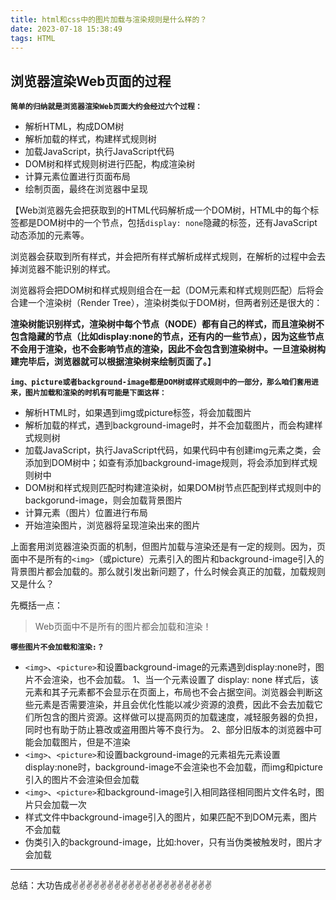 ```yaml
---
title: html和css中的图片加载与渲染规则是什么样的？
date: 2023-07-18 15:38:49
tags: HTML
---
```



<meta name="referrer" content="no-referrer"/>

## 浏览器渲染Web页面的过程


**`简单的归纳就是浏览器渲染Web页面大约会经过六个过程：`**

* 解析HTML，构成DOM树
* 解析加载的样式，构建样式规则树
* 加载JavaScript，执行JavaScript代码
* DOM树和样式规则树进行匹配，构成渲染树
* 计算元素位置进行页面布局
* 绘制页面，最终在浏览器中呈现

【Web浏览器先会把获取到的HTML代码解析成一个DOM树，HTML中的每个标签都是DOM树中的一个节点，包括`display: none`隐藏的标签，还有JavaScript动态添加的元素等。

浏览器会获取到所有样式，并会把所有样式解析成样式规则，在解析的过程中会去掉浏览器不能识别的样式。

浏览器将会把DOM树和样式规则组合在一起（DOM元素和样式规则匹配）后将会合建一个渲染树（Render Tree），渲染树类似于DOM树，但两者别还是很大的：

**渲染树能识别样式，渲染树中每个节点（NODE）都有自己的样式，而且渲染树不包含隐藏的节点（比如display:none的节点，还有内的一些节点），因为这些节点不会用于渲染，也不会影响节点的渲染，因此不会包含到渲染树中。一旦渲染树构建完毕后，浏览器就可以根据渲染树来绘制页面了。**】

**`img、picture或者background-image都是DOM树或样式规则中的一部分，那么咱们套用进来，图片加载和渲染的时机有可能是下面这样：`**

* 解析HTML时，如果遇到img或picture标签，将会加载图片
* 解析加载的样式，遇到background-image时，并不会加载图片，而会构建样式规则树
* 加载JavaScript，执行JavaScript代码，如果代码中有创建img元素之类，会添加到DOM树中；如查有添加background-image规则，将会添加到样式规则树中
* DOM树和样式规则匹配时构建渲染树，如果DOM树节点匹配到样式规则中的backgorund-image，则会加载背景图片
* 计算元素（图片）位置进行布局
* 开始渲染图片，浏览器将呈现渲染出来的图片

上面套用浏览器渲染页面的机制，但图片加载与渲染还是有一定的规则。因为，页面中不是所有的`<img>`（或picture）元素引入的图片和background-image引入的背景图片都会加载的。那么就引发出新问题了，什么时候会真正的加载，加载规则又是什么？

先概括一点：
>Web页面中不是所有的图片都会加载和渲染！

**`哪些图片不会加载和渲染:？`**

* `<img>`、`<picture>`和设置background-image的元素遇到display:none时，图片不会渲染，也不会加载。
 1、当一个元素设置了 display: none 样式后，该元素和其子元素都不会显示在页面上，布局也不会占据空间。浏览器会判断这些元素是否需要渲染，并且会优化性能以减少资源的浪费，因此不会去加载它们所包含的图片资源。这样做可以提高网页的加载速度，减轻服务器的负担，同时也有助于防止篡改或盗用图片等不良行为。
 2、部分旧版本的浏览器中可能会加载图片，但是不渲染
* `<img>`、`<picture>`和设置background-image的元素祖先元素设置display:none时，background-image不会渲染也不会加载，而img和picture引入的图片不会渲染但会加载
* `<img>`、`<picture>`和background-image引入相同路径相同图片文件名时，图片只会加载一次
* 样式文件中background-image引入的图片，如果匹配不到DOM元素，图片不会加载
* 伪类引入的background-image，比如:hover，只有当伪类被触发时，图片才会加载

---
总结：大功告成✌️✌️✌️✌️✌️✌️✌️✌️✌️✌️✌️✌️✌️✌️✌️✌️✌️✌️✌️✌️

